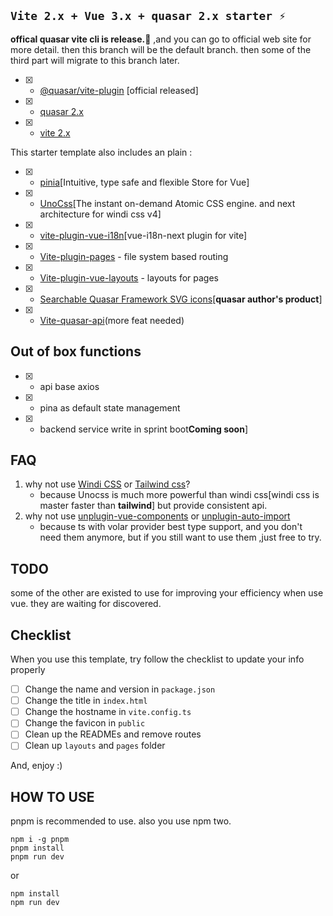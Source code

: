 ## `Vite 2.x + Vue 3.x + quasar 2.x starter ⚡`

**offical quasar vite cli is release.🌹** ,and you can go to official web site for more detail. then this branch will be 
the default branch. then some of the third part will migrate to this branch later.

- [X] - [@quasar/vite-plugin](https://quasar.dev/start/vite-plugin) [official released]
- [X] - [quasar 2.x](https://github.com/quasarframework/quasar)
- [X] - [vite 2.x](https://github.com/vitejs/vite)

This starter template also includes an plain :
- [x] - [pinia](https://github.com/vuejs/pinia)[Intuitive, type safe and flexible Store for Vue]
- [x] - [UnoCss](https://github.com/antfu/unocss)[The instant on-demand Atomic CSS engine. and next architecture for windi css v4]
- [x] - [vite-plugin-vue-i18n](https://github.com/intlify/bundle-tools/tree/main/packages/vite-plugin-vue-i18n)[vue-i18n-next plugin for vite]
- [x] - [Vite-plugin-pages](https://github.com/hannoeru/vite-plugin-pages) - file system based routing
- [x] - [Vite-plugin-vue-layouts](https://github.com/JohnCampionJr/vite-plugin-vue-layouts) - layouts for pages
- [x] - [Searchable Quasar Framework SVG icons](https://github.com/hawkeye64/iconexplorer.app)[**quasar author's product**]
- [x] - [Vite-quasar-api](https://github.com/fyeeme/vite-quasar-api)(more feat needed)

## Out of box functions 
- [x]  - api base axios
- [x]  - pina as default state management
- [x]  - backend service write in sprint boot**Coming soon**]

## FAQ 
1. why not use [Windi CSS](https://github.com/windicss/windicss) or [Tailwind css](https://github.com/tailwindlabs/tailwindcss)? 
   - because Unocss is much more powerful than windi css[windi css is master faster than **tailwind**] but provide consistent api.
2. why not use [unplugin-vue-components](https://github.com/antfu/unplugin-vue-components) or [unplugin-auto-import](https://github.com/antfu/unplugin-auto-import)
   - because ts with volar provider best type support, and you don't need them anymore, but if you still want to use them ,just free to try.

## TODO 

some of the other are existed to use for improving your efficiency when use vue. they are waiting for discovered.


## Checklist

When you use this template, try follow the checklist to update your info properly

- [ ] Change the name and version in `package.json`
- [ ] Change the title in `index.html`
- [ ] Change the hostname in `vite.config.ts`
- [ ] Change the favicon in `public`
- [ ] Clean up the READMEs and remove routes
- [ ] Clean up `layouts` and `pages` folder

And, enjoy :)

## HOW TO USE 

pnpm is recommended to use. also you use npm two.

```shell
npm i -g pnpm
pnpm install 
pnpm run dev
```
or 

```shell
npm install 
npm run dev
```


